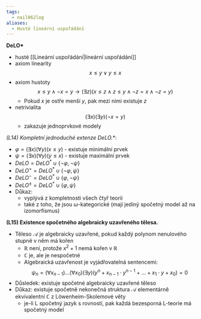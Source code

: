 ```yaml
---
tags:
  - nail062log
aliases:
  - Husté lineární uspořádání
---
```

**DeLO\***
- husté [[Lineární uspořádání|lineární uspořádání]]
- axiom linearity $$ x \leq y \vee  y \leq x$$
- axiom hustoty $$ x \leq y \wedge \neg x = y \to (\exists z)(x \leq z \wedge z \leq y \wedge  \neg z =x \wedge \neg z=y)$$
	- Pokud $x$ je ostře menší $y$, pak mezi nimi existuje $z$
- netrivialita $$(\exists x)(\exists y)(\neg x = y)$$
	- zakazuje jednoprvkové modely

 **(L14) Kompletní jednoduché extenze DeLO*.**:
- $\varphi= (\exists x)(\forall y)(x \leq y)$ - existuje minimální prvek
- $\psi= (\exists x)(\forall y)(y \leq x)$ - existuje maximální prvek
- $DeLO=DeLO^{*} \cup \{\neg \varphi, \neg \psi\}$
- $DeLO^{+}=DeLO^{*} \cup \{\neg \varphi, \psi\}$
- $DeLO^{-}=DeLO^{*} \cup \{\varphi, \neg \psi\}$
- $DeLO^{\pm}=DeLO^{*} \cup \{\varphi, \psi\}$
- Důkaz:
	- vyplývá z kompletnosti všech čtyř teorií
	- také z toho, že jsou $\omega$-kategorické (mají jediný spočetný model až na izomorfismus)

**(L15) Existence spočetného algebraicky uzavřeného tělesa.**
- Těleso $\mathcal{A}$ je algebraicky uzavřené, pokud každý polynom nenulového stupně v něm má kořen
	- $\mathbb{R}$ není, protože $x^{2}+1$ nemá kořen v $\mathbb{R}$
	- $\mathbb{C}$ je, ale je nespočetné
	- Algebraická uzavřenost je vyjádřovatelná sentencemi: $$\psi_{n}=(\forall x_{n-1})\dots (\forall x_{0})(\exists y)(y^{n}+x_{n-1} \cdot y^{n-1}+\dots+x_{1} \cdot y + x_{0})=0$$
- Důsledek: existuje spočetné algebraicky uzavřené těleso
- Důkaz: existuje spočetně nekonečná struktura $\mathcal{A}$ elementárně ekvivalentní $\mathbb{C}$ z Löwenheim-Skolemové věty
	- je-li L spočetný jazyk s rovností, pak každá bezesporná L-teorie má spočetný model 